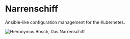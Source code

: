 # Narrenschiff

Ansible-like configuration management for the Kubernetes.

![Hieronymus Bosch, Das Narrenschiff](https://upload.wikimedia.org/wikipedia/commons/a/a2/Jheronimus_Bosch_011.jpg)
